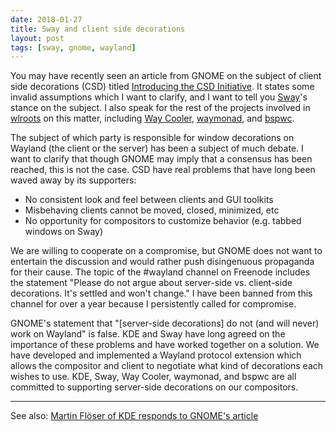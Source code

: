 ```yaml
---
date: 2018-01-27
title: Sway and client side decorations
layout: post
tags: [sway, gnome, wayland]
---
```


You may have recently seen an article from GNOME on the subject of client side
decorations (CSD) titled [Introducing the CSD
Initiative](https://blogs.gnome.org/tbernard/2018/01/26/csd-initiative/). It
states some invalid assumptions which I want to clarify, and I want to tell you
[Sway](https://github.com/swaywm/sway)'s
stance on the subject. I also speak for the rest of the projects involved in
[wlroots](https://github.com/swaywm/wlroots) on this matter, including [Way
Cooler](https://github.com/way-cooler/way-cooler),
[waymonad](https://github.com/Ongy/waymonad), and
[bspwc](https://github.com/Bl4ckb0ne/bspwc).

The subject of which party is responsible for window decorations on Wayland (the
client or the server) has been a subject of much debate. I want to clarify that
though GNOME may imply that a consensus has been reached, this is not the case.
CSD have real problems that have long been waved away by its supporters:

- No consistent look and feel between clients and GUI toolkits
- Misbehaving clients cannot be moved, closed, minimized, etc
- No opportunity for compositors to customize behavior (e.g. tabbed windows on
  Sway)

We are willing to cooperate on a compromise, but GNOME does not want to
entertain the discussion and would rather push disingenuous propaganda for their
cause. The topic of the #wayland channel on Freenode includes the statement
"Please do not argue about server-side vs. client-side decorations. It's settled
and won't change." I have been banned from this channel for over a year because
I persistently called for compromise.

GNOME's statement that "[server-side decorations] do not (and will never) work
on Wayland" is false. KDE and Sway have long agreed on the importance of these
problems and have worked together on a solution. We have developed and
implemented a Wayland protocol extension which allows the compositor and client
to negotiate what kind of decorations each wishes to use. KDE, Sway, Way Cooler,
waymonad, and bspwc are all committed to supporting server-side decorations on
our compositors.

---

See also: [Martin Flöser of KDE responds to GNOME's
article](https://blog.martin-graesslin.com/blog/2018/01/server-side-decorations-and-wayland/)
